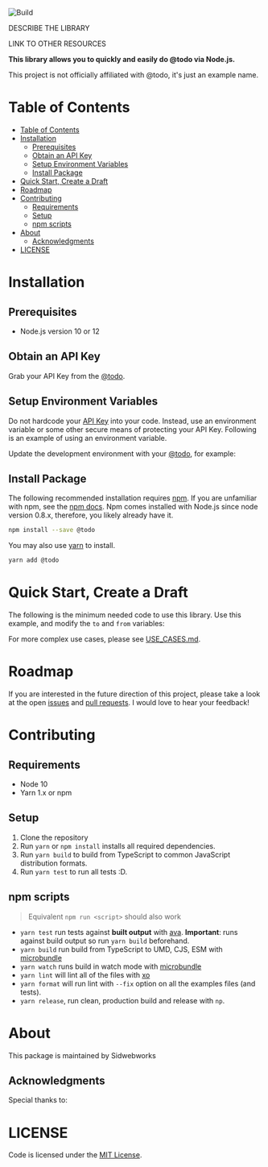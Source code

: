 ![Build](https://github.com/HugoDF/buttondown/workflows/Build%20&%20test/badge.svg)

DESCRIBE THE LIBRARY

LINK TO OTHER RESOURCES

**This library allows you to quickly and easily do @todo via Node.js.**

This project is not officially affiliated with @todo, it's just an example name.

# Table of Contents

- [Table of Contents](#table-of-contents)
- [Installation](#installation)
  - [Prerequisites](#prerequisites)
  - [Obtain an API Key](#obtain-an-api-key)
  - [Setup Environment Variables](#setup-environment-variables)
  - [Install Package](#install-package)
- [Quick Start, Create a Draft](#quick-start-create-a-draft)
- [Roadmap](#roadmap)
- [Contributing](#contributing)
  - [Requirements](#requirements)
  - [Setup](#setup)
  - [npm scripts](#npm-scripts)
- [About](#about)
  - [Acknowledgments](#acknowledgments)
- [LICENSE](#license)

# Installation

## Prerequisites

- Node.js version 10 or 12
<!-- - A Buttondown account, [sign up for free](https://buttondown.email/register?source=buttondown-nodejs) free for your first thousand subscribers or check out [the pricing page](https://buttondown.email/pricing?source=buttondown-nodejs). -->

## Obtain an API Key

Grab your API Key from the [@todo](@todo).

## Setup Environment Variables

Do not hardcode your [API Key](@todo) into your code. Instead, use an environment variable or some other secure means of protecting your API Key. Following is an example of using an environment variable.

Update the development environment with your [@todo](@todo), for example:

<!--
```bash
echo "export BUTTONDOWN_API_KEY='YOUR_API_KEY'" > buttondown.env
echo "buttondown.env" >> .gitignore
source ./buttondown.env
```
-->

## Install Package

The following recommended installation requires [npm](https://npmjs.org/). If you are unfamiliar with npm, see the [npm docs](https://npmjs.org/doc/). Npm comes installed with Node.js since node version 0.8.x, therefore, you likely already have it.

```sh
npm install --save @todo
```

You may also use [yarn](https://yarnpkg.com/en/) to install.

```sh
yarn add @todo
```

<a name="quick-start"></a>

# Quick Start, Create a Draft

The following is the minimum needed code to use this library. Use this example, and modify the `to` and `from` variables:

For more complex use cases, please see [USE_CASES.md](./USE_CASES.md).

# Roadmap

If you are interested in the future direction of this project, please take a look at the open [issues](https://github.com/sidwebworks/ts-package-template/issues) and [pull requests](https://github.com/sidwebworks/ts-package-template/pulls). I would love to hear your feedback!

# Contributing

## Requirements

- Node 10
- Yarn 1.x or npm

## Setup

1. Clone the repository
2. Run `yarn` or `npm install` installs all required dependencies.
3. Run `yarn build` to build from TypeScript to common JavaScript distribution formats.
4. Run `yarn test` to run all tests :D.

## npm scripts

> Equivalent `npm run <script>` should also work

- `yarn test` run tests against **built output** with [ava](https://github.com/avajs/ava). **Important**: runs against build output so run `yarn build` beforehand.
- `yarn build` run build from TypeScript to UMD, CJS, ESM with [microbundle](https://github.com/developit/microbundle)
- `yarn watch` runs build in watch mode with [microbundle](https://github.com/developit/microbundle)
- `yarn lint` will lint all of the files with [xo](https://github.com/xojs/xo)
- `yarn format` will run lint with `--fix` option on all the examples files (and tests).
- `yarn release`, run clean, production build and release with `np`.

# About

This package is maintained by Sidwebworks

## Acknowledgments

Special thanks to:

# LICENSE

Code is licensed under the [MIT License](./LICENSE).

